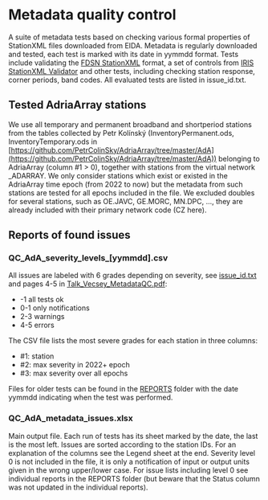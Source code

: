 # Metadata quality control

A suite of metadata tests based on checking various formal properties of StationXML files downloaded 
from EIDA. Metadata is regularly downloaded and tested, each test is marked with its date in yymmdd format. 
Tests include validating the [FDSN StationXML](http://fdsn.org/xml/station/) format, a set of 
controls from [IRIS StationXML Validator](https://github.com/iris-edu/stationxml-validator/wiki/StationXML-Validation-Rule-List) and other tests, including checking station response, corner periods, band codes. 
All evaluated tests are listed in issue_id.txt.

## Tested AdriaArray stations

We use all temporary and permanent broadband and shortperiod stations from the tables collected by Petr Kolínský 
(InventoryPermanent.ods, InventoryTemporary.ods in [https://github.com/PetrColinSky/AdriaArray/tree/master/AdA](https://github.com/PetrColinSky/AdriaArray/tree/master/AdA)) 
belonging to AdriaArray (column #1 > 0), together with stations from the virtual network _ADARRAY. We only consider 
stations which exist or existed in the AdriaArray time epoch (from 2022 to now) but the metadata from such stations 
are tested for all epochs included in the file. We excluded doubles for several stations, such as 
OE.JAVC, GE.MORC, MN.DPC, ..., they are already included with their primary network code (CZ here).

## Reports of found issues

### QC_AdA_severity_levels_[yymmdd].csv 
All issues are labeled with 6 grades depending on severity, see [issue_id.txt](https://github.com/PetrColinSky/DataQuality/blob/master/ludekvecsey/issue_id.txt) and pages 4-5 in [Talk_Vecsey_MetadataQC.pdf](https://github.com/PetrColinSky/DataQuality/blob/master/ludekvecsey/Talk_Vecsey_MetadataQC.pdf):
- -1 all tests ok
- 0-1 only notifications
- 2-3 warnings
- 4-5 errors

The CSV file lists the most severe grades for each station in three columns: 
- #1: station
- #2: max severity in 2022+ epoch
- #3: max severity over all epochs

Files for older tests can be found in the [REPORTS](https://github.com/PetrColinSky/DataQuality/tree/master/ludekvecsey/REPORTS) folder with the date yymmdd indicating when the test was performed.

### QC_AdA_metadata_issues.xlsx
Main output file. Each run of tests has its sheet marked by the date, the last is the most left. Issues are 
sorted according to the station IDs. For an explanation of the columns see the Legend sheet at the end. 
Severity level 0 is not included in the file, it is only a notification of input or output units given 
in the wrong upper/lower case. For issue lists including level 0 see individual reports in the REPORTS folder 
(but beware that the Status column was not updated in the individual reports).
